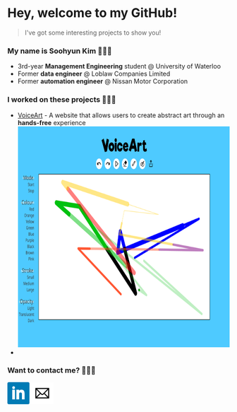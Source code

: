 # Hey, welcome to my GitHub!
> I've got some interesting projects to show you!

### My name is Soohyun Kim 👩🏻‍💻
- 3rd-year **Management Engineering** student @ University of Waterloo
- Former **data engineer** @ Loblaw Companies Limited
- Former **automation engineer** @ Nissan Motor Corporation

### I worked on these projects 🙋🏻‍♀️
- <a href="https://devpost.com/software/voiceart">VoiceArt</a> - A website that allows users to create abstract art through an **hands-free** experience
    <img src="image/VoiceArt.png" width="800px" height="500px">
- 

### Want to contact me? 🙆🏻‍♀️
<a href="https://linkedin.com/in/uw-soohyunkim"><img src="image/LinkedIn.png" width="50px" height="50px"></a>
<a href="mailto:s449kim@uwaterloo.ca"><img src="image/Email.png" width="50px" height="50px"></a>